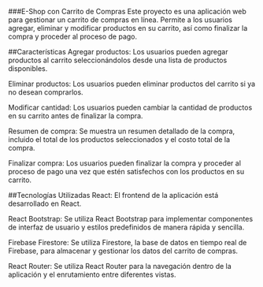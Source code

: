 ###E-Shop con Carrito de Compras
Este proyecto es una aplicación web para gestionar un carrito de compras en línea. Permite a los usuarios agregar, eliminar y modificar productos en su carrito, así como finalizar la compra y proceder al proceso de pago.

##Características
Agregar productos: Los usuarios pueden agregar productos al carrito seleccionándolos desde una lista de productos disponibles.

Eliminar productos: Los usuarios pueden eliminar productos del carrito si ya no desean comprarlos.

Modificar cantidad: Los usuarios pueden cambiar la cantidad de productos en su carrito antes de finalizar la compra.

Resumen de compra: Se muestra un resumen detallado de la compra, incluido el total de los productos seleccionados y el costo total de la compra.

Finalizar compra: Los usuarios pueden finalizar la compra y proceder al proceso de pago una vez que estén satisfechos con los productos en su carrito.

##Tecnologías Utilizadas
React: El frontend de la aplicación está desarrollado en React.

React Bootstrap: Se utiliza React Bootstrap para implementar componentes de interfaz de usuario y estilos predefinidos de manera rápida y sencilla.

Firebase Firestore: Se utiliza Firestore, la base de datos en tiempo real de Firebase, para almacenar y gestionar los datos del carrito de compras.

React Router: Se utiliza React Router para la navegación dentro de la aplicación y el enrutamiento entre diferentes vistas.
